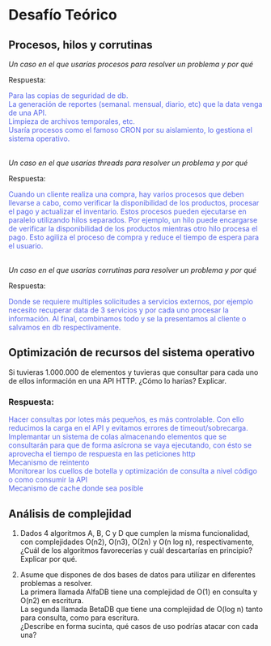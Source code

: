 # Desafío Teórico

## Procesos, hilos y corrutinas

*Un caso en el que usarías procesos para resolver un problema y por qué*

Respuesta:

<span style="color:#5564eb">
Para las copias de seguridad de db.<br>
La generación de reportes (semanal. mensual, diario, etc) que la data venga de una API.<br>
Limpieza de archivos temporales, etc.<br>
Usaría procesos como el famoso CRON por su aislamiento, lo gestiona el sistema operativo.
</span>

<br>

<br>

*Un caso en el que usarías threads para resolver un problema y por qué*

Respuesta:

<span style="color:#5564eb">
Cuando un cliente realiza una compra, hay varios procesos que deben llevarse a cabo, como verificar la disponibilidad de los productos, procesar el pago y actualizar el inventario. Estos procesos pueden ejecutarse en paralelo utilizando hilos separados. Por ejemplo, un hilo puede encargarse de verificar la disponibilidad de los productos mientras otro hilo procesa el pago. Esto agiliza el proceso de compra y reduce el tiempo de espera para el usuario.
</span>

<br>

<br>

*Un caso en el que usarías corrutinas para resolver un problema y por qué*

Respuesta:

<span style="color:#5564eb">
Donde se requiere multiples solicitudes a servicios externos, por ejemplo necesito recuperar data de 3 servicios y por cada uno procesar la información. Al final, combinamos todo y se la presentamos al cliente o salvamos en db respectivamente.
</span>

## Optimización de recursos del sistema operativo
Si tuvieras 1.000.000 de elementos y tuvieras que consultar para cada uno de
ellos información en una API HTTP. ¿Cómo lo harías? Explicar.

### Respuesta:
<span style="color:#5564eb">
Hacer consultas por lotes más pequeños, es más controlable. Con ello reducimos la carga en el API y evitamos errores de timeout/sobrecarga. <br>
Implemantar un sistema de colas almacenando elementos que se consultarán para que de forma asícrona se vaya ejecutando, con ésto se aprovecha el tiempo de respuesta en las peticiones http <br>
Mecanismo de reintento <br>
Monitorear los cuellos de botella y optimización de consulta a nivel código o como consumir la API <br>
Mecanismo de cache donde sea posible
</span>

## Análisis de complejidad
1. Dados 4 algoritmos A, B, C y D que cumplen la misma funcionalidad, con
complejidades O(n2), O(n3), O(2n) y O(n log n), respectivamente, <br> ¿Cuál de los
algoritmos favorecerías y cuál descartarías en principio? Explicar por qué.

2. Asume que dispones de dos bases de datos para utilizar en diferentes
problemas a resolver. <br> La primera llamada AlfaDB tiene una complejidad de O(1)
en consulta y O(n2) en escritura. <br> La segunda llamada BetaDB que tiene una
complejidad de O(log n) tanto para consulta, como para escritura. <br> ¿Describe en
forma sucinta, qué casos de uso podrías atacar con cada una?